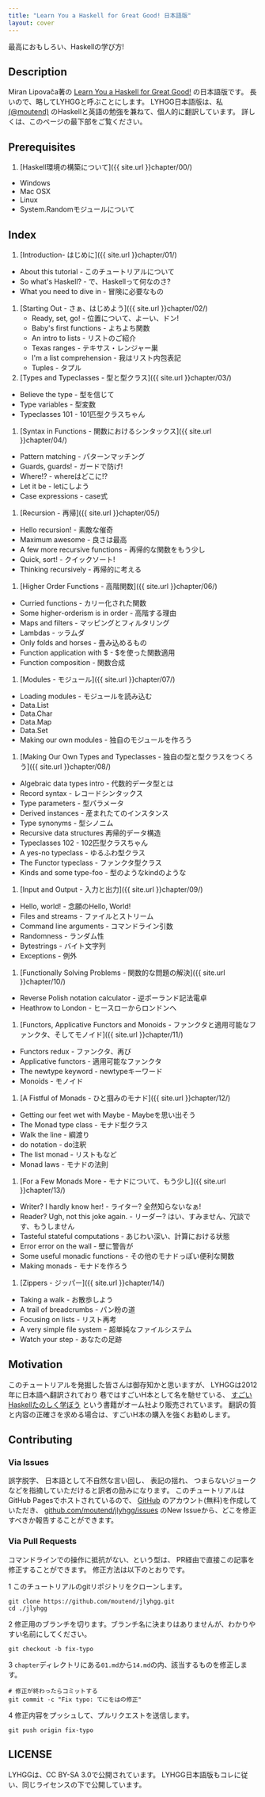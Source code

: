 ```yaml
---
title: "Learn You a Haskell for Great Good! 日本語版"
layout: cover
---
```




最高におもしろい、Haskellの学び方!



## Description


Miran Lipovača著の
[Learn You a Haskell for Great Good!](http://learnyouahaskell.com/chapters)
の日本語版です。
長いので、略してLYHGGと呼ぶことにします。
LYHGG日本語版は、私
[(@moutend)](https://github.com/moutend/)
のHaskellと英語の勉強を兼ねて、個人的に翻訳しています。
詳しくは、このページの最下部をご覧ください。


## Prerequisites

1. [Haskell環境の構築について]({{ site.url }}chapter/00/)
  * Windows
 * Mac OSX
  * Linux
  * System.Randomモジュールについて



## Index

1. [Introduction- はじめに]({{ site.url }}chapter/01/)
  * About this tutorial - このチュートリアルについて
  * So what's Haskell? - で、Haskellって何なのさ?
  * What you need to dive in - 冒険に必要なもの
1. [Starting Out - さぁ、はじめよう]({{ site.url }}chapter/02/)
    * Ready, set, go! - 位置について、よーい、ドン!
    * Baby's first functions - よちよち関数
    * An intro to lists - リストのご紹介
    * Texas ranges - テキサス・レンジャー巣
    * I'm a list comprehension - 我はリスト内包表記
    * Tuples - タプル
1. [Types and Typeclasses - 型と型クラス]({{ site.url }}chapter/03/)
  * Believe the type - 型を信じて
  * Type variables - 型変数
  * Typeclasses 101 - 101匹型クラスちゃん
1. [Syntax in Functions - 関数におけるシンタックス]({{ site.url }}chapter/04/)
  * Pattern matching - パターンマッチング
  * Guards, guards! - ガードで防げ!
  * Where!? - whereはどこに!?
  * Let it be - letにしよう
  * Case expressions - case式
1. [Recursion - 再帰]({{ site.url }}chapter/05/)
  * Hello recursion! - 素敵な催奇
  * Maximum awesome - 良さは最高
  * A few more recursive functions - 再帰的な関数をもう少し
  * Quick, sort! - クイックソート!
  * Thinking recursively - 再帰的に考える
1. [Higher Order Functions - 高階関数]({{ site.url }}chapter/06/)
  * Curried functions - カリー化された関数
  * Some higher-orderism is in order - 高階する理由
  * Maps and filters - マッピングとフィルタリング
  * Lambdas - ッラムダ
  * Only folds and horses - 畳み込めるもの
  * Function application with $ - $を使った関数適用
  * Function composition - 関数合成
1. [Modules - モジュール]({{ site.url }}chapter/07/)
  * Loading modules - モジュールを読み込む
  * Data.List
  * Data.Char
  * Data.Map
  * Data.Set
  * Making our own modules - 独自のモジュールを作ろう
1. [Making Our Own Types and Typeclasses - 独自の型と型クラスをつくろう]({{ site.url }}chapter/08/)
  * Algebraic data types intro - 代数的データ型とは
  * Record syntax - レコードシンタックス
  * Type parameters - 型パラメータ
  * Derived instances - 産まれたてのインスタンス
  * Type synonyms - 型シノニム
  * Recursive data structures 再帰的データ構造
  * Typeclasses 102 - 102匹型クラスちゃん
  * A yes-no typeclass - ゆるふわ型クラス
  * The Functor typeclass - ファンクタ型クラス
  * Kinds and some type-foo - 型のようなkindのような
1. [Input and Output - 入力と出力]({{ site.url }}chapter/09/)
  * Hello, world! - 念願のHello, World!
  * Files and streams - ファイルとストリーム
  * Command line arguments - コマンドライン引数
  * Randomness - ランダム性
  * Bytestrings - バイト文字列
  * Exceptions - 例外
1. [Functionally Solving Problems - 関数的な問題の解決]({{ site.url }}chapter/10/)
  * Reverse Polish notation calculator - 逆ポーランド記法電卓
  * Heathrow to London - ヒースローからロンドンへ　
1. [Functors, Applicative Functors and Monoids - ファンクタと適用可能なファンクタ、そしてモノイド]({{ site.url }}chapter/11/)
  * Functors redux - ファンクタ、再び
  * Applicative functors - 適用可能なファンクタ
  * The newtype keyword - newtypeキーワード
  * Monoids - モノイド
1. [A Fistful of Monads - ひと掴みのモナド]({{ site.url }}chapter/12/)
  * Getting our feet wet with Maybe - Maybeを思い出そう
  * The Monad type class - モナド型クラス
  * Walk the line - 綱渡り
  * do notation - do注釈
  * The list monad - リストもなど
  * Monad laws - モナドの法則
1. [For a Few Monads More - モナドについて、もう少し]({{ site.url }}chapter/13/)
  * Writer? I hardly know her! - ライター? 全然知らないなぁ!
  * Reader? Ugh, not this joke again. - リーダー? はい、すみません、冗談です、もうしません
  * Tasteful stateful computations - あじわい深い、計算における状態
  * Error error on the wall - 壁に警告が
  * Some useful monadic functions - その他のモナドっぽい便利な関数
  * Making monads - モナドを作ろう
1. [Zippers - ジッパー]({{ site.url }}chapter/14/)
  * Taking a walk - お散歩しよう
  * A trail of breadcrumbs - パン粉の道
  * Focusing on lists - リスト再考
  * A very simple file system - 超単純なファイルシステム
  * Watch your step - あなたの足跡



## Motivation

このチュートリアルを発掘した皆さんは御存知かと思いますが、
LYHGGは2012年に日本語へ翻訳されており
巷ではすごいH本として名を馳せている、
[すごいHaskellたのしく学ぼう](https://estore.ohmsha.co.jp/titles/978427406885P)
という書籍がオーム社より販売されています。
翻訳の質と内容の正確さを求める場合は、すごいH本の購入を強くお勧めします。



## Contributing

### Via Issues

誤字脱字、
日本語として不自然な言い回し、
表記の揺れ、
つまらないジョーク
などを指摘していただけると訳者の励みになります。
このチュートリアルはGitHub Pagesでホストされているので、
[GitHub](https://github.com/)
のアカウント(無料)を作成していただき、
[github.com/moutend/jlyhgg/issues](https://github.com/moutend/jlyhgg/issues/)
のNew Issueから、どこを修正すべきか報告することができます。



### Via Pull Requests

コマンドラインでの操作に抵抗がない、という型は、
PR経由で直接この記事を修正することができます。
修正方法は以下のとおりです。

1 このチュートリアルのgitリポジトリをクローンします。

    git clone https://github.com/moutend/jlyhgg.git
    cd ./jlyhgg

2 修正用のブランチを切ります。ブランチ名に決まりはありませんが、わかりやすい名前にしてください。

    git checkout -b fix-typo

3 `chapter`ディレクトリにある`01.md`から`14.md`の内、該当するものを修正します。

    # 修正が終わったらコミットする
    git commit -c "Fix typo: てにをはの修正"


4 修正内容をプッシュして、プルリクエストを送信します。

    git push origin fix-typo



## LICENSE

LYHGGは、CC BY-SA 3.0で公開されています。
LYHGG日本語版もコレに従い、同じライセンスの下で公開しています。
